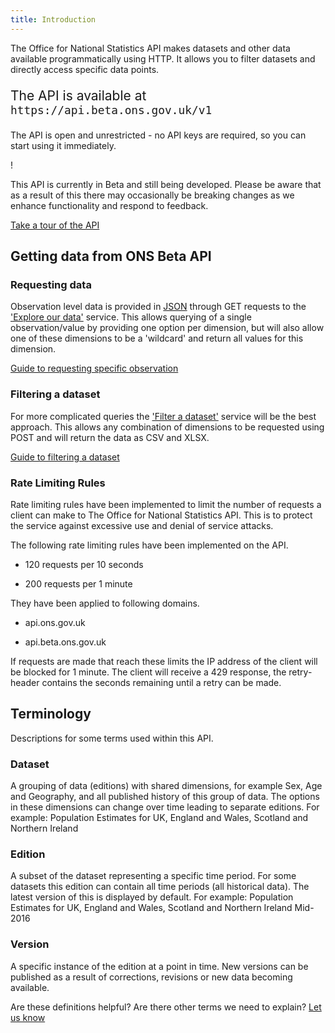 ```yaml
---
title: Introduction
---
```


The Office for National Statistics API makes datasets and other data available programmatically using HTTP. It allows you to filter datasets and directly access specific data points.

<p style="font-size: 21px">The API is available at <code>https://api.beta.ons.gov.uk/v1</code></p>

The API is open and unrestricted - no API keys are required, so you can start using it immediately.

<div class="markdown-warning-box--container margin-bottom-sm--3 margin-bottom-md--4">
<span aria-label="Warning text" class="markdown-warning-box--icon">!</span>
<div class="markdown-warning-box--text padding-left--4">
<p>This API is currently in Beta and still being developed. Please be aware that as a result of this there may occasionally be breaking changes as we enhance functionality and respond to feedback.</p>
</div>
</div>

<div>
    <a class = "btn btn--primary btn--bold margin-bottom-md--2" href="tour/getting-started/">Take a tour of the API</a>
</div>

## Getting data from ONS Beta API

### Requesting data

Observation level data is provided in [JSON](https://www.w3schools.com/js/js_json_intro.asp) through GET requests to the ['Explore our data'](dataset/) service. This allows querying of a single observation/value by providing one option per dimension, but will also allow one of these dimensions to be a 'wildcard' and return all values for this dimension.

[Guide to requesting specific observation](observations/)

### Filtering a dataset

For more complicated queries the ['Filter a dataset'](filter/) service will be the best approach. This allows any combination of dimensions to be requested using POST and will return the data as CSV and XLSX.

[Guide to filtering a dataset](filters/)

### Rate Limiting Rules

Rate limiting rules have been implemented to limit the number of requests a client can make to The Office for National Statistics API. This is to protect the service against excessive use and denial of service attacks. 

The following rate limiting rules have been implemented on the API. 

* 120 requests per 10 seconds

* 200 requests per 1 minute

They have been applied to following domains. 

* api.ons.gov.uk

* api.beta.ons.gov.uk

If requests are made that reach these limits the IP address of the client will be blocked for 1 minute. The client will receive a 429 response, the retry-header contains the seconds remaining until a retry can be made.  


## Terminology

Descriptions for some terms used within this API.

### Dataset

A grouping of data (editions) with shared dimensions, for example Sex, Age and Geography, and all published history of this group of data. The options in these dimensions can change over time leading to separate editions.
For example: Population Estimates for UK, England and Wales, Scotland and Northern Ireland

### Edition

A subset of the dataset representing a specific time period. For some datasets this edition can contain all time periods (all historical data). The latest version of this is displayed by default.
For example: Population Estimates for UK, England and Wales, Scotland and Northern Ireland Mid-2016

### Version

A specific instance of the edition at a point in time. New versions can be published as a result of corrections, revisions or new data becoming available.

Are these definitions helpful? Are there other terms we need to explain? [Let us know](mailto:customise.my.data@ons.gov.uk)

